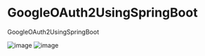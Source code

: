 # GoogleOAuth2UsingSpringBoot
 GoogleOAuth2UsingSpringBoot 
 
 ![image](https://user-images.githubusercontent.com/22918656/182846771-4c8a2752-c99d-4aa0-93ac-89fb87efec7d.png)
![image](https://user-images.githubusercontent.com/22918656/182846826-8547c960-0cbf-44da-8f19-35bb6ca54bd5.png)

